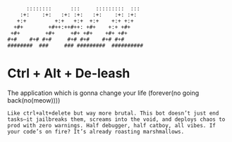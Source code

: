 ```
      ::::::::      :::     :::::::::  :::  
    :+:    :+:   :+: :+:   :+:    :+: :+:   
   +:+         +:+   +:+  +:+    +:+ +:+    
  +#+        +#++:++#++: +#+    +:+ +#+     
 +#+        +#+     +#+ +#+    +#+ +#+      
#+#    #+# #+#     #+# #+#    #+# #+#       
########  ###     ### #########  ########## 
```
# Ctrl + Alt + De-leash
The application which is gonna change your life (forever(no going back(no(meow))))

`
Like ctrl+alt+delete but way more brutal. This bot doesn’t just end tasks—it jailbreaks them, screams into the void, and deploys chaos to prod with zero warnings. Half debugger, half catboy, all vibes. If your code’s on fire? It’s already roasting marshmallows.
`

